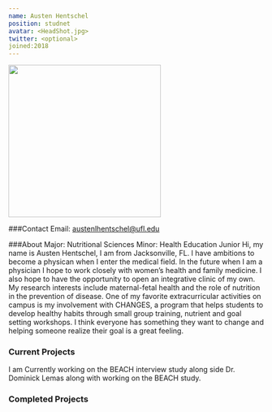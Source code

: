 ```yaml
---
name: Austen Hentschel
position: studnet
avatar: <HeadShot.jpg>
twitter: <optional>
joined:2018
---
```


<img width="300" src="{{site.baseurl}}/images/people/{{page.avatar}}" data-action="zoom">

###Contact
Email: austenlhentschel@ufl.edu

###About 
Major: Nutritional Sciences
Minor: Health Education
Junior
Hi, my name is Austen Hentschel, I am from Jacksonville, FL. I have ambitions to become a physican when I enter the medical field.
In the future when I am a physician I hope to work closely with women’s health and family medicine. I also hope to have the opportunity
to open an integrative clinic of my own. My research interests include maternal-fetal health and
the role of nutrition in the prevention of disease. One of my favorite extracurricular activities on campus
is my involvement with CHANGES, a program that helps students to develop healthy habits through
small group training, nutrient and goal setting workshops. I think everyone has something they want to change and helping someone realize their goal is a great feeling.

### Current Projects
I am Currently working on the BEACH interview study along side Dr. Dominick Lemas along with working on the BEACH study. 

### Completed Projects 

